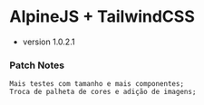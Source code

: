 # AlpineJS + TailwindCSS

* version 1.0.2.1

### Patch Notes
    Mais testes com tamanho e mais componentes;
    Troca de palheta de cores e adição de imagens;
